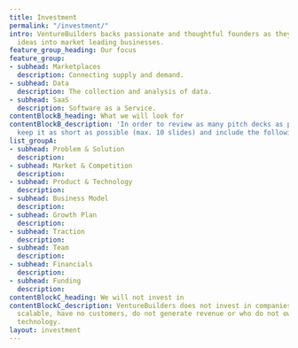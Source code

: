 ```yaml
---
title: Investment
permalink: "/investment/"
intro: VentureBuilders backs passionate and thoughtful founders as they turn exciting
  ideas into market leading businesses.
feature_group_heading: Our focus
feature_group:
- subhead: Marketplaces
  description: Connecting supply and demand.
- subhead: Data
  description: The collection and analysis of data.
- subhead: SaaS
  description: Software as a Service.
contentBlockB_heading: What we will look for
contentBlockB_description: 'In order to review as many pitch decks as possible, please
  keep it as short as possible (max. 10 slides) and include the following topics:'
list_groupA:
- subhead: Problem & Solution
  description: 
- subhead: Market & Competition
  description: 
- subhead: Product & Technology
  description: 
- subhead: Business Model
  description: 
- subhead: Growth Plan
  description: 
- subhead: Traction
  description: 
- subhead: Team
  description: 
- subhead: Financials
  description: 
- subhead: Funding
  description: 
contentBlockC_heading: We will not invest in
contentBlockC_description: VentureBuilders does not invest in companies that are not
  scalable, have no customers, do not generate revenue or who do not own their core
  technology.
layout: investment
---
```



